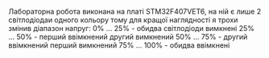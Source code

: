 Лабораторна робота виконана на платі STM32F407VET6, на ній є лише 2 світлодіодаи одного кольору 
тому для кращої наглядності я трохи змінив діапазон напруг:
0% ... 25% - обидва світлодіоди вимкнені
25% ... 50% - перший ввімкнений другий вимкнений
50% ... 75% - другий ввімкнений перший вимкнений
75% ... 100% - обидва ввімкнені
